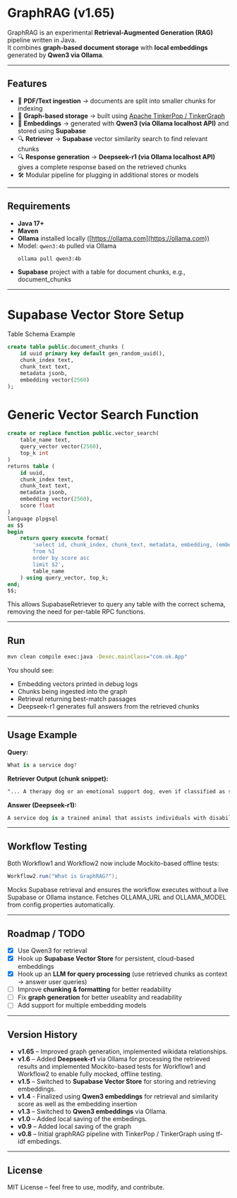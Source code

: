 # GraphRAG (v1.65)

GraphRAG is an experimental **Retrieval-Augmented Generation (RAG)** pipeline written in Java.  
It combines **graph-based document storage** with **local embeddings** generated by **Qwen3 via Ollama**.

---

## Features
- 📄 **PDF/Text ingestion** → documents are split into smaller chunks for indexing  
- 🔗 **Graph-based storage** → built using [Apache TinkerPop / TinkerGraph](https://tinkerpop.apache.org/)  
- 🧠 **Embeddings** → generated with **Qwen3 (via Ollama localhost API)** and stored using **Supabase**  
- 🔍 **Retriever** → **Supabase** vector similarity search to find relevant chunks  
- 🔍 **Response generation** → **Deepseek-r1 (via Ollama localhost API)** gives a complete response based on the retrieved chunks 
- 🛠️ Modular pipeline for plugging in additional stores or models  

---

## Requirements
- **Java 17+**
- **Maven**
- **Ollama** installed locally ([https://ollama.com](https://ollama.com))
- Model: `qwen3:4b` pulled via Ollama  
  ```bash
  ollama pull qwen3:4b
  ```
- **Supabase** project with a table for document chunks, e.g., document_chunks

---

  # Supabase Vector Store Setup
  Table Schema Example
  ```sql
  create table public.document_chunks (
      id uuid primary key default gen_random_uuid(),
      chunk_index text,
      chunk_text text,
      metadata jsonb,
      embedding vector(2560)
  );
  ```
  # Generic Vector Search Function
  ```sql
  create or replace function public.vector_search(
      table_name text,
      query_vector vector(2560),
      top_k int
  )
  returns table (
      id uuid,
      chunk_index text,
      chunk_text text,
      metadata jsonb,
      embedding vector(2560),
      score float
  )
  language plpgsql
  as $$
  begin
      return query execute format(
          'select id, chunk_index, chunk_text, metadata, embedding, (embedding <#> $1) as score
          from %I
          order by score asc
          limit $2',
          table_name
      ) using query_vector, top_k;
  end;
  $$;
  ```
  This allows SupabaseRetriever to query any table with the correct schema, removing the need for per-table RPC functions.

---

## Run
```bash
mvn clean compile exec:java -Dexec.mainClass="com.ok.App"
```

You should see:
- Embedding vectors printed in debug logs  
- Chunks being ingested into the graph  
- Retrieval returning best-match passages  
- Deepseek-r1 generates full answers from the retrieved chunks

---

## Usage Example
**Query:**
```csharp
What is a service dog?
```

**Retriever Output (chunk snippet):**
```css
"... A therapy dog or an emotional support dog, even if classified as such by a physician, is not considered a guide or service dog within the meaning of this by-law ..."
```

**Answer (Deepseek-r1):**
```csharp
A service dog is a trained animal that assists individuals with disabilities in performing specific tasks...
```

---

## Workflow Testing
Both Workflow1 and Workflow2 now include Mockito-based offline tests:
```java
Workflow2.run("What is GraphRAG?");
```
Mocks Supabase retrieval and ensures the workflow executes without a live Supabase or Ollama instance.
Fetches OLLAMA_URL and OLLAMA_MODEL from config.properties automatically.

---

## Roadmap / TODO
- [x] Use Qwen3 for retrieval  
- [x] Hook up **Supabase Vector Store** for persistent, cloud-based embeddings  
- [x] Hook up an **LLM for query processing** (use retrieved chunks as context → answer user queries)  
- [ ] Improve **chunking & formatting** for better readability
- [ ] Fix **graph generation** for better useablity and readability  
- [ ] Add support for multiple embedding models  

---

## Version History
- **v1.65** – Improved graph generation, implemented wikidata relationships.
- **v1.6** – Added **Deepseek-r1** via Ollama for processing the retrieved results and implemented Mockito-based tests for Workflow1 and Workflow2 to enable fully mocked, offline testing.
- **v1.5** – Switched to **Supabase Vector Store** for storing and retrieving embeddings.
- **v1.4** - Finalized using **Qwen3 embeddings** for retrieval and similarity score as well as the embedding insertion
- **v1.3** – Switched to **Qwen3 embeddings** via Ollama.
- **v1.0** – Added local saving of the embedings.
- **v0.9** – Added local saving of the graph
- **v0.8** – Initial graphRAG pipeline with TinkerPop / TinkerGraph using tf-idf embedings.  

---

## License
MIT License – feel free to use, modify, and contribute.

